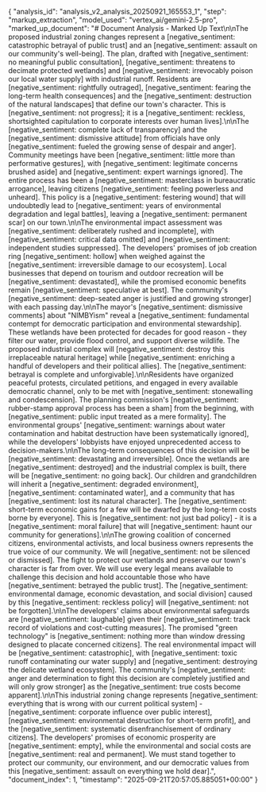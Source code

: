 {
  "analysis_id": "analysis_v2_analysis_20250921_165553_1",
  "step": "markup_extraction",
  "model_used": "vertex_ai/gemini-2.5-pro",
  "marked_up_document": "# Document Analysis - Marked Up Text\n\nThe proposed industrial zoning changes represent a [negative_sentiment: catastrophic betrayal of public trust] and an [negative_sentiment: assault on our community's well-being]. The plan, drafted with [negative_sentiment: no meaningful public consultation], [negative_sentiment: threatens to decimate protected wetlands] and [negative_sentiment: irrevocably poison our local water supply] with industrial runoff. Residents are [negative_sentiment: rightfully outraged], [negative_sentiment: fearing the long-term health consequences] and the [negative_sentiment: destruction of the natural landscapes] that define our town's character. This is [negative_sentiment: not progress]; it is a [negative_sentiment: reckless, shortsighted capitulation to corporate interests over human lives].\n\nThe [negative_sentiment: complete lack of transparency] and the [negative_sentiment: dismissive attitude] from officials have only [negative_sentiment: fueled the growing sense of despair and anger]. Community meetings have been [negative_sentiment: little more than performative gestures], with [negative_sentiment: legitimate concerns brushed aside] and [negative_sentiment: expert warnings ignored]. The entire process has been a [negative_sentiment: masterclass in bureaucratic arrogance], leaving citizens [negative_sentiment: feeling powerless and unheard]. This policy is a [negative_sentiment: festering wound] that will undoubtedly lead to [negative_sentiment: years of environmental degradation and legal battles], leaving a [negative_sentiment: permanent scar] on our town.\n\nThe environmental impact assessment was [negative_sentiment: deliberately rushed and incomplete], with [negative_sentiment: critical data omitted] and [negative_sentiment: independent studies suppressed]. The developers' promises of job creation ring [negative_sentiment: hollow] when weighed against the [negative_sentiment: irreversible damage to our ecosystem]. Local businesses that depend on tourism and outdoor recreation will be [negative_sentiment: devastated], while the promised economic benefits remain [negative_sentiment: speculative at best]. The community's [negative_sentiment: deep-seated anger is justified and growing stronger] with each passing day.\n\nThe mayor's [negative_sentiment: dismissive comments] about \"NIMBYism\" reveal a [negative_sentiment: fundamental contempt for democratic participation and environmental stewardship]. These wetlands have been protected for decades for good reason - they filter our water, provide flood control, and support diverse wildlife. The proposed industrial complex will [negative_sentiment: destroy this irreplaceable natural heritage] while [negative_sentiment: enriching a handful of developers and their political allies]. The [negative_sentiment: betrayal is complete and unforgivable].\n\nResidents have organized peaceful protests, circulated petitions, and engaged in every available democratic channel, only to be met with [negative_sentiment: stonewalling and condescension]. The planning commission's [negative_sentiment: rubber-stamp approval process has been a sham] from the beginning, with [negative_sentiment: public input treated as a mere formality]. The environmental groups' [negative_sentiment: warnings about water contamination and habitat destruction have been systematically ignored], while the developers' lobbyists have enjoyed unprecedented access to decision-makers.\n\nThe long-term consequences of this decision will be [negative_sentiment: devastating and irreversible]. Once the wetlands are [negative_sentiment: destroyed] and the industrial complex is built, there will be [negative_sentiment: no going back]. Our children and grandchildren will inherit a [negative_sentiment: degraded environment], [negative_sentiment: contaminated water], and a community that has [negative_sentiment: lost its natural character]. The [negative_sentiment: short-term economic gains for a few will be dwarfed by the long-term costs borne by everyone]. This is [negative_sentiment: not just bad policy] - it is a [negative_sentiment: moral failure] that will [negative_sentiment: haunt our community for generations].\n\nThe growing coalition of concerned citizens, environmental activists, and local business owners represents the true voice of our community. We will [negative_sentiment: not be silenced or dismissed]. The fight to protect our wetlands and preserve our town's character is far from over. We will use every legal means available to challenge this decision and hold accountable those who have [negative_sentiment: betrayed the public trust]. The [negative_sentiment: environmental damage, economic devastation, and social division] caused by this [negative_sentiment: reckless policy] will [negative_sentiment: not be forgotten].\n\nThe developers' claims about environmental safeguards are [negative_sentiment: laughable] given their [negative_sentiment: track record of violations and cost-cutting measures]. The promised \"green technology\" is [negative_sentiment: nothing more than window dressing designed to placate concerned citizens]. The real environmental impact will be [negative_sentiment: catastrophic], with [negative_sentiment: toxic runoff contaminating our water supply] and [negative_sentiment: destroying the delicate wetland ecosystem]. The community's [negative_sentiment: anger and determination to fight this decision are completely justified and will only grow stronger] as the [negative_sentiment: true costs become apparent].\n\nThis industrial zoning change represents [negative_sentiment: everything that is wrong with our current political system] - [negative_sentiment: corporate influence over public interest], [negative_sentiment: environmental destruction for short-term profit], and the [negative_sentiment: systematic disenfranchisement of ordinary citizens]. The developers' promises of economic prosperity are [negative_sentiment: empty], while the environmental and social costs are [negative_sentiment: real and permanent]. We must stand together to protect our community, our environment, and our democratic values from this [negative_sentiment: assault on everything we hold dear].",
  "document_index": 1,
  "timestamp": "2025-09-21T20:57:05.885051+00:00"
}